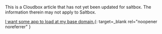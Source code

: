 This is a Cloudbox article that has not yet been updated for saltbox.  The information therein may not apply to Saltbox.

[I want some app to load at my base domain.](https://docs.google.com/document/d/1X6pZ2PktId7cGxukUQ56ObiJvrpHm5QS8Mx20reKiTY/edit?usp=sharing){: target=_blank rel="noopener noreferrer" }
